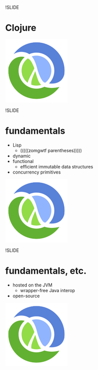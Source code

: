 !SLIDE
# Clojure #
![Clojure-glyph](Clojure-glyph.svg)

!SLIDE
# fundamentals #
* Lisp
  * (((((zomgwtf parentheses)))))
* dynamic
* functional
  * efficient immutable data structures
* concurrency primitives
<div class="watermark">
     <img src="Clojure-glyph.svg"/>
</div>

!SLIDE
# fundamentals, etc. #
* hosted on the JVM
  * wrapper-free Java interop
* open-source
<div class="watermark">
     <img src="Clojure-glyph.svg"/>
</div>
